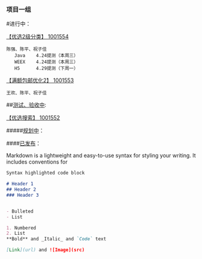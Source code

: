 ### 项目一组




#进行中：

[【优选2级分类】 1001554](https://potholing.github.io/plan/1001554/index.html)
 ```
 陈强、陈平、祝子佳
    Java    4.24提测（本周三）
    WEEX    4.24提测（本周三）
    H5      4.29提测（下周一）
```    

[【满额包邮优化2】 1001553](https://potholing.github.io/plan/1001553/index.html)
 ```
 王欢、陈平、祝子佳

```   

##[测试、验收中](https://potholing.github.io/plan):

[【优选搜索】 1001552](https://potholing.github.io/plan/1001552/index.html)


#####[规划中](https://potholing.github.io/plan)：



####[已发布](https://potholing.github.io/plan)：


Markdown is a lightweight and easy-to-use syntax for styling your writing. It includes conventions for

```markdown
Syntax highlighted code block

# Header 1
## Header 2
### Header 3


- Bulleted
- List

1. Numbered
2. List
**Bold** and _Italic_ and `Code` text

[Link](url) and ![Image](src)
```
